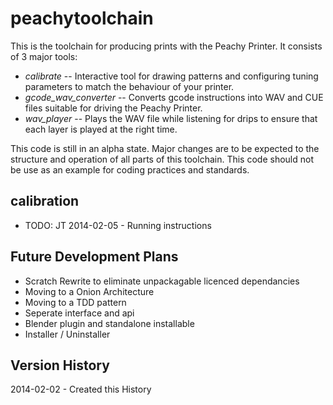peachytoolchain
===============

This is the toolchain for producing prints with the Peachy Printer. It consists of 3 major tools:

* *calibrate* -- Interactive tool for drawing patterns and configuring tuning parameters to match the behaviour of your printer.
* *gcode_wav_converter* -- Converts gcode instructions into WAV and CUE files suitable for driving the Peachy Printer.
* *wav_player* -- Plays the WAV file while listening for drips to ensure that each layer is played at the right time.

This code is still in an alpha state. Major changes are to be expected to the structure and operation of all parts of this toolchain. This code should not be use as an example for coding practices and standards.


calibration
------------------

* TODO: JT 2014-02-05 - Running instructions


Future Development Plans
------------------

* Scratch Rewrite to eliminate unpackagable licenced dependancies
* Moving to a Onion Architecture 
* Moving to a TDD pattern
* Seperate interface and api
* Blender plugin and standalone installable
* Installer / Uninstaller


Version History
------------------

2014-02-02 - Created this History 